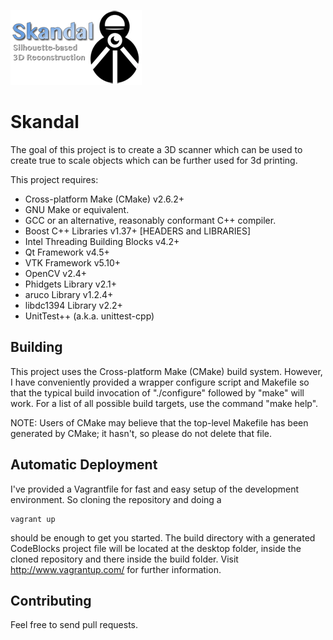 ![Logo](tools/misc/logo.png)

Skandal
=======

The goal of this project is to create a 3D scanner which can be used to create true to scale objects which can be further used for 3d printing.

This project requires:
 * Cross-platform Make (CMake) v2.6.2+
 * GNU Make or equivalent.
 * GCC or an alternative, reasonably conformant C++ compiler.
 * Boost C++ Libraries v1.37+ [HEADERS and LIBRARIES]
 * Intel Threading Building Blocks v4.2+
 * Qt Framework v4.5+
 * VTK Framework v5.10+
 * OpenCV v2.4+
 * Phidgets Library v2.1+
 * aruco Library v1.2.4+
 * libdc1394 Library v2.2+
 * UnitTest++ (a.k.a. unittest-cpp)

Building
--------

This project uses the Cross-platform Make (CMake) build system. However, I
have conveniently provided a wrapper configure script and Makefile so that
the typical build invocation of "./configure" followed by "make" will work.
For a list of all possible build targets, use the command "make help".

NOTE: Users of CMake may believe that the top-level Makefile has been
generated by CMake; it hasn't, so please do not delete that file.

Automatic Deployment
--------------------

I've provided a Vagrantfile for fast and easy setup of the development
environment. So cloning the repository and doing a
```Shell
vagrant up
```
should be enough to get you started. The build directory with a generated
CodeBlocks project file will be located at the desktop folder, inside
the cloned repository and there inside the build folder.
Visit http://www.vagrantup.com/ for further information.

Contributing
------------

Feel free to send pull requests.
